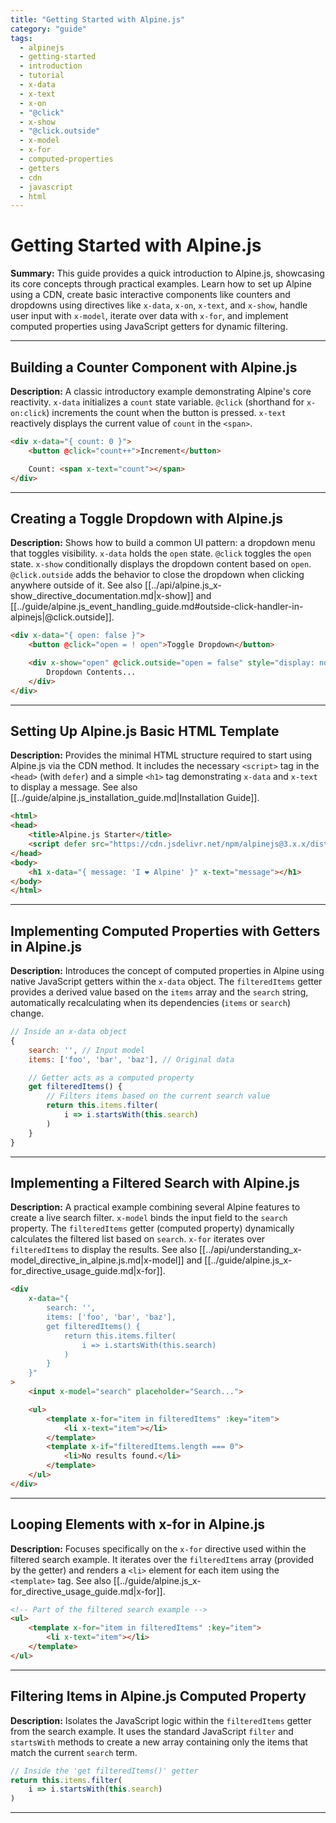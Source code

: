 ```yaml
---
title: "Getting Started with Alpine.js"
category: "guide"
tags:
  - alpinejs
  - getting-started
  - introduction
  - tutorial
  - x-data
  - x-text
  - x-on
  - "@click"
  - x-show
  - "@click.outside"
  - x-model
  - x-for
  - computed-properties
  - getters
  - cdn
  - javascript
  - html
---
```


# Getting Started with Alpine.js

**Summary:** This guide provides a quick introduction to Alpine.js, showcasing its core concepts through practical examples. Learn how to set up Alpine using a CDN, create basic interactive components like counters and dropdowns using directives like `x-data`, `x-on`, `x-text`, and `x-show`, handle user input with `x-model`, iterate over data with `x-for`, and implement computed properties using JavaScript getters for dynamic filtering.

---

## Building a Counter Component with Alpine.js

**Description:** A classic introductory example demonstrating Alpine's core reactivity. `x-data` initializes a `count` state variable. `@click` (shorthand for `x-on:click`) increments the count when the button is pressed. `x-text` reactively displays the current value of `count` in the `<span>`.

```html
<div x-data="{ count: 0 }">
    <button @click="count++">Increment</button>

    Count: <span x-text="count"></span>
</div>
```

---

## Creating a Toggle Dropdown with Alpine.js

**Description:** Shows how to build a common UI pattern: a dropdown menu that toggles visibility. `x-data` holds the `open` state. `@click` toggles the `open` state. `x-show` conditionally displays the dropdown content based on `open`. `@click.outside` adds the behavior to close the dropdown when clicking anywhere outside of it. See also [[../api/alpine.js_x-show_directive_documentation.md|x-show]] and [[../guide/alpine.js_event_handling_guide.md#outside-click-handler-in-alpinejs|@click.outside]].

```html
<div x-data="{ open: false }">
    <button @click="open = ! open">Toggle Dropdown</button>

    <div x-show="open" @click.outside="open = false" style="display: none; border: 1px solid black; padding: 10px; margin-top: 5px;">
        Dropdown Contents...
    </div>
</div>
```

---

## Setting Up Alpine.js Basic HTML Template

**Description:** Provides the minimal HTML structure required to start using Alpine.js via the CDN method. It includes the necessary `<script>` tag in the `<head>` (with `defer`) and a simple `<h1>` tag demonstrating `x-data` and `x-text` to display a message. See also [[../guide/alpine.js_installation_guide.md|Installation Guide]].

```html
<html>
<head>
    <title>Alpine.js Starter</title>
    <script defer src="https://cdn.jsdelivr.net/npm/alpinejs@3.x.x/dist/cdn.min.js"></script>
</head>
<body>
    <h1 x-data="{ message: 'I ❤️ Alpine' }" x-text="message"></h1>
</body>
</html>
```

---

## Implementing Computed Properties with Getters in Alpine.js

**Description:** Introduces the concept of computed properties in Alpine using native JavaScript getters within the `x-data` object. The `filteredItems` getter provides a derived value based on the `items` array and the `search` string, automatically recalculating when its dependencies (`items` or `search`) change.

```javascript
// Inside an x-data object
{
    search: '', // Input model
    items: ['foo', 'bar', 'baz'], // Original data

    // Getter acts as a computed property
    get filteredItems() {
        // Filters items based on the current search value
        return this.items.filter(
            i => i.startsWith(this.search)
        )
    }
}
```

---

## Implementing a Filtered Search with Alpine.js

**Description:** A practical example combining several Alpine features to create a live search filter. `x-model` binds the input field to the `search` property. The `filteredItems` getter (computed property) dynamically calculates the filtered list based on `search`. `x-for` iterates over `filteredItems` to display the results. See also [[../api/understanding_x-model_directive_in_alpine.js.md|x-model]] and [[../guide/alpine.js_x-for_directive_usage_guide.md|x-for]].

```html
<div
    x-data="{
        search: '',
        items: ['foo', 'bar', 'baz'],
        get filteredItems() {
            return this.items.filter(
                i => i.startsWith(this.search)
            )
        }
    }"
>
    <input x-model="search" placeholder="Search...">

    <ul>
        <template x-for="item in filteredItems" :key="item">
            <li x-text="item"></li>
        </template>
        <template x-if="filteredItems.length === 0">
            <li>No results found.</li>
        </template>
    </ul>
</div>
```

---

## Looping Elements with x-for in Alpine.js

**Description:** Focuses specifically on the `x-for` directive used within the filtered search example. It iterates over the `filteredItems` array (provided by the getter) and renders a `<li>` element for each item using the `<template>` tag. See also [[../guide/alpine.js_x-for_directive_usage_guide.md|x-for]].

```html
<!-- Part of the filtered search example -->
<ul>
    <template x-for="item in filteredItems" :key="item">
        <li x-text="item"></li>
    </template>
</ul>
```

---

## Filtering Items in Alpine.js Computed Property

**Description:** Isolates the JavaScript logic within the `filteredItems` getter from the search example. It uses the standard JavaScript `filter` and `startsWith` methods to create a new array containing only the items that match the current `search` term.

```javascript
// Inside the 'get filteredItems()' getter
return this.items.filter(
    i => i.startsWith(this.search)
)
```

---
